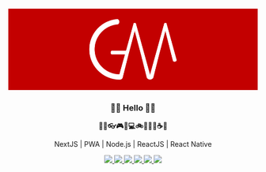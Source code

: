 
<p align="center">
  <img src="https://github.com/maccali/guilhermemaccali.com/raw/master/github.png"
  alt="guilhermemaccali.com" />
</p>

<h3 align="center">
  <b>🙋‍♂️ Hello 👨‍🎓 </b>
</h3>

<p align="center">
  <b>🚀🔭👓🎮🎼💻🚲🌌🍕🍝☕🌱</b>
</p>

<p align="center">
  NextJS | PWA | Node.js | ReactJS | React Native
</p>

<p align="center">
  <a
    href="https://www.guilhermemaccali.com"
    alt="Guilherme Maccali"
    target="blank"
  >
    <img src="https://img.shields.io/badge/-guilhermemaccali.com-0e2c54?style=flat-square&logo=chrome&logoColor=white" />
  </a>
  <a
    href="https://api.whatsapp.com/send?phone=5551994700045&text=Hello%20i%20came%20from%20your%20site" 
    alt="WhatsApp"
    target="blank"
  >
    <img src="https://img.shields.io/badge/-WhatsApp-25D366?style=flat-square&logo=WhatsApp&logoColor=white" />
  </a>
  <a
    href="mailto:guimaccali@gmail.com" 
    alt="Email"
    target="blank"
  >
    <img src="https://img.shields.io/badge/-Email-B23121?style=flat-square&logo=gmail&logoColor=white" />
  </a>
  <a
    href="https://www.linkedin.com/in/guilhermemaccali/" 
    alt="LinkedIn"
    target="blank"
  >
    <img src="https://img.shields.io/badge/-LinkedIn-0E76A8?style=flat-square&logo=Linkedin&logoColor=white" />
  </a>
  <a
    href="https://www.facebook.com/guimaccali" 
    alt="Facebook"
    target="blank"
  >
    <img src="https://img.shields.io/badge/-Facebook-3B5998?style=flat-square&logo=Facebook&logoColor=white" />
  </a>
  <a
    href="https://www.instagram.com/guilherme_maccali/?hl=pt-br" 
    alt="Instagram"
    target="blank"
  >
    <img src="https://img.shields.io/badge/-Instagram-C13584?style=flat-square&logo=Instagram&logoColor=white" />
  </a>
</p>
